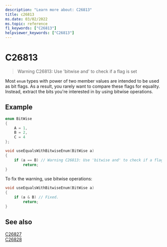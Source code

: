 ```yaml
---
description: "Learn more about: C26813"
title: c26813
ms.date: 03/02/2022
ms.topic: reference
f1_keywords: ["C26813"]
helpviewer_keywords: ["C26813"]
---
```

# C26813

> Warning C26813: Use 'bitwise and' to check if a flag is set

Most `enum` types with power of two member values are intended to be used as bit flags. As a result, you rarely want to compare these flags for equality. Instead, extract the bits you're interested in by using bitwise operations.

## Example

```cpp
enum BitWise
{
    A = 1,
    B = 2,
    C = 4
};

void useEqualsWithBitwiseEnum(BitWise a) 
{
    if (a == B) // Warning C26813: Use 'bitwise and' to check if a flag is set
        return;
}
```

To fix the warning, use bitwise operations:

```cpp
void useEqualsWithBitwiseEnum(BitWise a) 
{
    if (a & B) // Fixed.
        return;
}
```

## See also

[C26827](./c26827.md)\
[C26828](./c26828.md)
